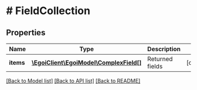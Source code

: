 # # FieldCollection

## Properties

Name | Type | Description | Notes
------------ | ------------- | ------------- | -------------
**items** | [**\EgoiClient\EgoiModel\ComplexField[]**](ComplexField.md) | Returned fields | [optional]

[[Back to Model list]](../../README.md#models) [[Back to API list]](../../README.md#endpoints) [[Back to README]](../../README.md)
